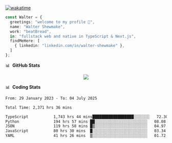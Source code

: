 [![wakatime](https://wakatime.com/badge/user/633611a5-2410-4a66-96ad-ce6a6df384d0.svg)](https://wakatime.com/@633611a5-2410-4a66-96ad-ce6a6df384d0)

```ts
const Walter = {
  greetings: "welcome to my profile 👋",
  name: "Walter Shewmake",
  work: "beatBread",
  in: "fullstack web and native in TypeScript & Next.js",
  findMeHere: [
    { linkedin: "linkedin.com/in/walter-shewmake" },
  ]
};
```

📊 &nbsp;**GitHub Stats**

<p align="center">
<img src="https://streak-stats.demolab.com?user=waltershewmake&theme=monokai&short_numbers=true)](https://git.io/streak-stats" />
</p>

📊 &nbsp;**Coding Stats**

<!--![Wwakatime stats](https://github-readme-stats.vercel.app/api/wakatime?username=waltershewmake&hide_title=true&hide_border=true&langs_count=5&bg_color=00000000&text_color=777)-->


<!--START_SECTION:waka-->

```txt
From: 29 January 2023 - To: 04 July 2025

Total Time: 2,371 hrs 36 mins

TypeScript           1,743 hrs 44 mins██████████████████░░░░░░░   72.30 %
Python               194 hrs 57 mins ██░░░░░░░░░░░░░░░░░░░░░░░   08.08 %
JSON                 119 hrs 58 mins █▒░░░░░░░░░░░░░░░░░░░░░░░   04.97 %
JavaScript           80 hrs 30 mins  █░░░░░░░░░░░░░░░░░░░░░░░░   03.34 %
YAML                 41 hrs 26 mins  ▒░░░░░░░░░░░░░░░░░░░░░░░░   01.72 %
```

<!--END_SECTION:waka-->
